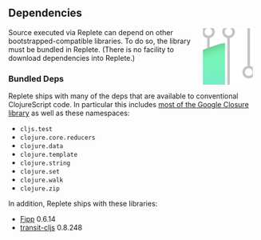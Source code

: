 ## Dependencies

<img width="100" align="right" style="margin: 0ex 1em" src="img/dependencies.jpg">
Source executed via Replete can depend on other bootstrapped-compatible libraries. To do so, the library must be bundled in Replete. (There is no facility to download dependencies into Replete.)

### Bundled Deps

Replete ships with many of the deps that are available to conventional ClojureScript code. In particular this includes [most of the Google Closure library](gcl.html) as well as these namespaces:

* `cljs.test`
* `clojure.core.reducers`
* `clojure.data`
* `clojure.template`
* `clojure.string`
* `clojure.set`
* `clojure.walk`
* `clojure.zip`

In addition, Replete ships with these libraries:

* [Fipp](https://github.com/brandonbloom/fipp) 0.6.14
* [transit-cljs](https://github.com/cognitect/transit-cljs) 0.8.248
